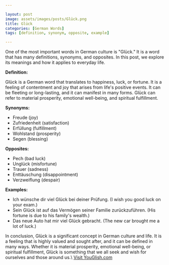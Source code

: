 ```yaml
---

layout: post
image: assets/images/posts/Glück.png
title: Glück
categories: [German Words]
tags: [definition, synonym, opposite, example]

---
```


One of the most important words in German culture is "Glück." It is a word that has many definitions, synonyms, and opposites. In this post, we explore its meanings and how it applies to everyday life.

**Definition:**

Glück is a German word that translates to happiness, luck, or fortune. It is a feeling of contentment and joy that arises from life's positive events. It can be fleeting or long-lasting, and it can manifest in many forms. Glück can refer to material prosperity, emotional well-being, and spiritual fulfillment.

**Synonyms:**

- Freude (joy)
- Zufriedenheit (satisfaction)
- Erfüllung (fulfillment)
- Wohlstand (prosperity)
- Segen (blessing)

**Opposites:**

- Pech (bad luck)
- Unglück (misfortune)
- Trauer (sadness)
- Enttäuschung (disappointment)
- Verzweiflung (despair)

**Examples:**

- Ich wünsche dir viel Glück bei deiner Prüfung. (I wish you good luck on your exam.)
- Sein Glück ist auf das Vermögen seiner Familie zurückzuführen. (His fortune is due to his family's wealth.)
- Das neue Auto hat mir viel Glück gebracht. (The new car brought me a lot of luck.)

In conclusion, Glück is a significant concept in German culture and life. It is a feeling that is highly valued and sought after, and it can be defined in many ways. Whether it is material prosperity, emotional well-being, or spiritual fulfillment, Glück is something that we all seek and wish for ourselves and those around us.\ <a id="yg-widget-0" class="youglish-widget" data-query="Glück" data-lang="german" data-components="8412" data-auto-start="0" data-bkg-color="theme_light" data-title="How%20to%20pronounce%20Glück%20in%20German"  rel="nofollow" href="https://youglish.com">Visit YouGlish.com</a><script async src="https://youglish.com/public/emb/widget.js" charset="utf-8"></script>